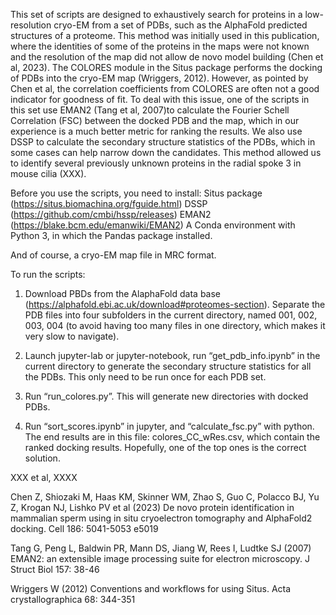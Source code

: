 This set of scripts are designed to exhaustively search for proteins in a low-resolution cryo-EM from a set of PDBs, such as the AlphaFold predicted structures of a proteome. This method was initially used in this publication, where the identities of some of the proteins in the maps were not known and the resolution of the map did not allow de novo model building (Chen et al, 2023). The COLORES module in the Situs package performs the docking of PDBs into the cryo-EM map  (Wriggers, 2012). However, as pointed by Chen et al, the correlation coefficients from COLORES are often not a good indicator for goodness of fit. To deal with this issue, one of the scripts in this set use EMAN2 (Tang et al, 2007)to calculate the Fourier Schell Correlation (FSC) between the docked PDB and the map, which in our experience is a much better metric for ranking the results. We also use DSSP to calculate the secondary structure statistics of the PDBs, which in some cases can help narrow down the candidates. This method allowed us to identify several previously unknown proteins in the radial spoke 3 in mouse cilia (XXX).

Before you use the scripts, you need to install: 
Situs package (https://situs.biomachina.org/fguide.html)
DSSP (https://github.com/cmbi/hssp/releases) 
EMAN2 (https://blake.bcm.edu/emanwiki/EMAN2)
A Conda environment with Python 3, in which the Pandas package installed.

And of course, a cryo-EM map file in MRC format.

To run the scripts:
1. Download PBDs from the AlaphaFold data base (https://alphafold.ebi.ac.uk/download#proteomes-section). Separate the PDB files into four subfolders in the current directory, named 001, 002, 003, 004 (to avoid having too many files in one directory, which makes it very slow to navigate).

2. Launch jupyter-lab or jupyter-notebook, run “get_pdb_info.ipynb” in the current directory to generate the secondary structure statistics for all the PDBs. This only need to be run once for each PDB set.

2. Run “run_colores.py”. This will generate new directories with docked PDBs.

3. Run “sort_scores.ipynb” in jupyter, and “calculate_fsc.py” with python. The end results are in this file: colores_CC_wRes.csv, which contain the ranked docking results. Hopefully, one of the top ones is the correct solution.


XXX et al, XXXX

Chen Z, Shiozaki M, Haas KM, Skinner WM, Zhao S, Guo C, Polacco BJ, Yu Z, Krogan NJ, Lishko PV et al (2023) De novo protein identification in mammalian sperm using in situ cryoelectron tomography and AlphaFold2 docking. Cell 186: 5041-5053 e5019

Tang G, Peng L, Baldwin PR, Mann DS, Jiang W, Rees I, Ludtke SJ (2007) EMAN2: an extensible image processing suite for electron microscopy. J Struct Biol 157: 38-46

Wriggers W (2012) Conventions and workflows for using Situs. Acta crystallographica 68: 344-351

